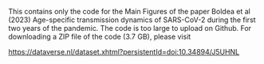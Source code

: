 This contains only the code for the Main Figures of the paper Boldea et al (2023) Age-specific transmission dynamics of
SARS-CoV-2 during the first two years of the
pandemic. The code is too large to upload on Github. For downloading a ZIP file of the code (3.7 GB), please visit

https://dataverse.nl/dataset.xhtml?persistentId=doi:10.34894/J5UHNL
